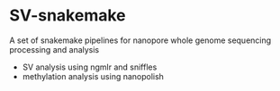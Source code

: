 # SV-snakemake
A set of snakemake pipelines for nanopore whole genome sequencing processing and analysis

- SV analysis using ngmlr and sniffles
- methylation analysis using nanopolish
